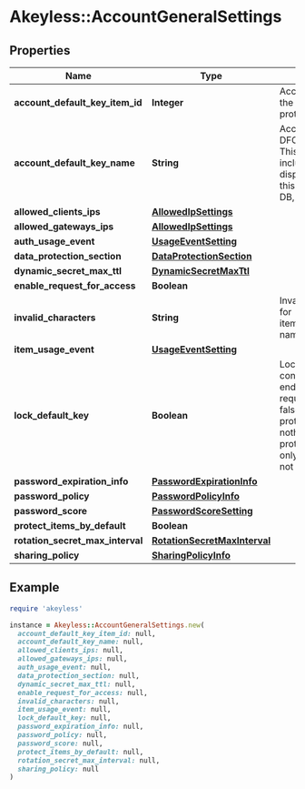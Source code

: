# Akeyless::AccountGeneralSettings

## Properties

| Name | Type | Description | Notes |
| ---- | ---- | ----------- | ----- |
| **account_default_key_item_id** | **Integer** | AccountDefaultKeyItemID is the item ID of the DFC key item configured as the default protection key | [optional] |
| **account_default_key_name** | **String** | AccountDefaultKeyName is the name of the DFC key item configured as the default key This is here simply for the response to include the item name in addition to the display ID so the client can properly show this to the user. It will not be saved to the DB, only the AccountDefaultKeyItemID will. | [optional] |
| **allowed_clients_ips** | [**AllowedIpSettings**](AllowedIpSettings.md) |  | [optional] |
| **allowed_gateways_ips** | [**AllowedIpSettings**](AllowedIpSettings.md) |  | [optional] |
| **auth_usage_event** | [**UsageEventSetting**](UsageEventSetting.md) |  | [optional] |
| **data_protection_section** | [**DataProtectionSection**](DataProtectionSection.md) |  | [optional] |
| **dynamic_secret_max_ttl** | [**DynamicSecretMaxTtl**](DynamicSecretMaxTtl.md) |  | [optional] |
| **enable_request_for_access** | **Boolean** |  | [optional] |
| **invalid_characters** | **String** | InvalidCharacters is the invalid characters for items/targets/roles/auths/notifier_forwarder naming convention | [optional] |
| **item_usage_event** | [**UsageEventSetting**](UsageEventSetting.md) |  | [optional] |
| **lock_default_key** | **Boolean** | LockDefaultKey determines whether the configured default key can be updated by end-users on a per-request basis true - all requests use the configured default key false - every request can determine its protection key (default) nil - change nothing (every request can determine its protection key (default)) This parameter is only relevant if AccountDefaultKeyItemID is not empty | [optional] |
| **password_expiration_info** | [**PasswordExpirationInfo**](PasswordExpirationInfo.md) |  | [optional] |
| **password_policy** | [**PasswordPolicyInfo**](PasswordPolicyInfo.md) |  | [optional] |
| **password_score** | [**PasswordScoreSetting**](PasswordScoreSetting.md) |  | [optional] |
| **protect_items_by_default** | **Boolean** |  | [optional] |
| **rotation_secret_max_interval** | [**RotationSecretMaxInterval**](RotationSecretMaxInterval.md) |  | [optional] |
| **sharing_policy** | [**SharingPolicyInfo**](SharingPolicyInfo.md) |  | [optional] |

## Example

```ruby
require 'akeyless'

instance = Akeyless::AccountGeneralSettings.new(
  account_default_key_item_id: null,
  account_default_key_name: null,
  allowed_clients_ips: null,
  allowed_gateways_ips: null,
  auth_usage_event: null,
  data_protection_section: null,
  dynamic_secret_max_ttl: null,
  enable_request_for_access: null,
  invalid_characters: null,
  item_usage_event: null,
  lock_default_key: null,
  password_expiration_info: null,
  password_policy: null,
  password_score: null,
  protect_items_by_default: null,
  rotation_secret_max_interval: null,
  sharing_policy: null
)
```

